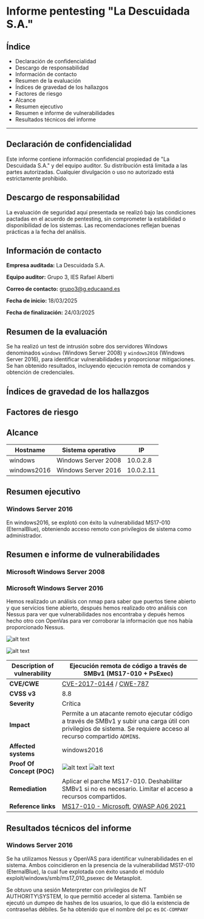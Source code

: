 # Informe pentesting "La Descuidada S.A."

## Índice

- Declaración de confidencialidad
- Descargo de responsabilidad
- Información de contacto
- Resumen de la evaluación
- Índices de gravedad de los hallazgos
- Factores de riesgo
- Alcance
- Resumen ejecutivo
- Resumen e informe de vulnerabilidades
- Resultados técnicos del informe

---

## Declaración de confidencialidad

Este informe contiene información confidencial propiedad de "La Descuidada S.A." y del equipo auditor. Su distribución está limitada a las partes autorizadas. Cualquier divulgación o uso no autorizado está estrictamente prohibido.

## Descargo de responsabilidad

La evaluación de seguridad aquí presentada se realizó bajo las condiciones pactadas en el acuerdo de pentesting, sin comprometer la estabilidad o disponibilidad de los sistemas. Las recomendaciones reflejan buenas prácticas a la fecha del análisis.

## Información de contacto

**Empresa auditada:** La Descuidada S.A.

**Equipo auditor:** Grupo 3, IES Rafael Alberti

**Correo de contacto:** <grupo3@g.educaand.es>

**Fecha de inicio:** 18/03/2025  

**Fecha de finalización:** 24/03/2025

## Resumen de la evaluación

Se ha realizó un test de intrusión sobre dos servidores Windows denominados `windows` (Windows Server 2008) y `windows2016` (Windows Server 2016), para identificar vulnerabilidades y proporcionar mitigaciones. Se han obtenido resultados, incluyendo ejecución remota de comandos y obtención de credenciales.

## Índices de gravedad de los hallazgos

## Factores de riesgo

## Alcance

| Hostname      | Sistema operativo         | IP         |
|---------------|---------------------------|------------|
| windows       | Windows Server 2008       | 10.0.2.8   |
| windows2016   | Windows Server 2016       | 10.0.2.11  |

## Resumen ejecutivo

### Windows Server 2016

En windows2016, se explotó con éxito la vulnerabilidad MS17-010 (EternalBlue), obteniendo acceso remoto con privilegios de sistema como administrador.

## Resumen e informe de vulnerabilidades

### Microsoft Windows Server 2008

### Microsoft Windows Server 2016

Hemos realizado un análisis con nmap para saber que puertos tiene abierto y que servicios tiene abierto, después hemos realizado otro análisis con Nessus para ver que vulnerabilidades nos encontraba y depués hemos hecho otro con OpenVas para ver corroborar la información que nos había proporcionado Nessus.

![alt text](img/image-3.png)

![alt text](img/image-4.png)

| Description of vulnerability | Ejecución remota de código a través de SMBv1 (MS17-010 + PsExec) |
|------------------------------|------------------------------------------------------------------------|
| **CVE/CWE**                  | [CVE-2017-0144](https://nvd.nist.gov/vuln/detail/CVE-2017-0144) / [CWE-787](https://cwe.mitre.org/data/definitions/787.html) |
| **CVSS v3**                  | 8.8 |
| **Severity**                 | Crítica |
| **Impact**                   | Permite a un atacante remoto ejecutar código a través de SMBv1 y subir una carga útil con privilegios de sistema. Se requiere acceso al recurso compartido `ADMIN$`. |
| **Affected systems**         | windows2016 |
| **Proof Of Concept (POC)**   | ![alt text](img/image-2.png) ![alt text](img/image-1.png)|
| **Remediation**              | Aplicar el parche MS17-010. Deshabilitar SMBv1 si no es necesario. Limitar el acceso a recursos compartidos. |
| **Reference links**          | [MS17-010 - Microsoft](https://learn.microsoft.com/en-us/security-updates/securitybulletins/2017/ms17-010), [OWASP A06 2021](https://owasp.org/Top10/A06_2021-Vulnerable_and_Outdated_Components/) |

## Resultados técnicos del informe

### Windows Server 2016

Se ha utilizamos Nessus y OpenVAS para identificar vulnerabilidades en el sistema. Ambos coincidieron en la presencia de la vulnerabilidad MS17-010 (EternalBlue), la cual fue explotada con éxito usando el módulo exploit/windows/smb/ms17_010_psexec de Metasploit.

Se obtuvo una sesión Meterpreter con privilegios de NT AUTHORITY\SYSTEM, lo que permitió acceder al sistema. También se ejecutó un dumpeo de hashes de los usuarios, lo que dió la existencia de contraseñas débiles. Se ha obtenido que el nombre del pc es `DC-COMPANY`

